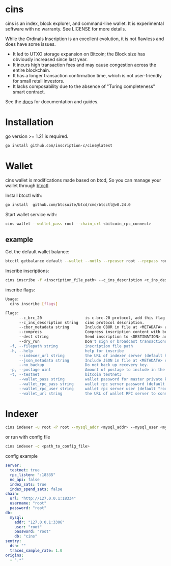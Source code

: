 # cins
cins is an index, block explorer, and command-line wallet. It is experimental software with no warranty. 
See LICENSE for more details.

While the Ordinals Inscription is an excellent evolution, it is not flawless and does have some issues.

- It led to UTXO storage expansion on Bitcoin; the Block size has obviously increased since last year.
- It incurs high transaction fees and may cause congestion across the entire blockchain.
- It has a longer transaction confirmation time, which is not user-friendly for small retail investors.
- It lacks composability due to the absence of "Turing completeness" smart contract.

See the [docs](https://docs.c-ins.com/) for documentation and guides.

# Installation

go version >= 1.21 is required.
```bash
go install github.com/inscription-c/cins@latest
```

# Wallet

cins wallet is modifications made based on btcd, So you can manage your wallet through [btcctl](https://github.com/btcsuite/btcd/tree/master/cmd/btcctl).

Install btcctl with:
```bash
go install  github.com/btcsuite/btcd/cmd/btcctl@v0.24.0
```

Start wallet service with:
```bash
cins wallet --wallet_pass root --chain_url <bitcoin_rpc_connect>
```

## example

Get the default wallet balance:
```bash
btcctl getbalance default --wallet --notls --rpcuser root --rpcpass root
```

Inscribe inscriptions:
```bash
cins inscribe -f <inscription_file_path> --c_ins_description <c_ins_description_file_path> --dest <dest_owner_address> --indexer_url <cins_indexer_url>
```

inscribe flags:
```bash
Usage:
  cins inscribe [flags]

Flags:
      --c_brc_20                   is c-brc-20 protocol, add this flag will auto check protocol content effectiveness
      --c_ins_description string   cins protocol description.
      --cbor_metadata string       Include CBOR in file at <METADATA> as inscription metadata
      --compress                   Compress inscription content with brotli.
      --dest string                Send inscription to <DESTINATION> address.
      --dry_run                    Don't sign or broadcast transactions.
  -f, --filepath string            inscription file path
  -h, --help                       help for inscribe
      --indexer_url string         the URL of indexer server (default http://localhost:8335, testnet: http://localhost:18335) (default "http://localhost:8335")
      --json_metadata string       Include JSON in file at <METADATA> converted to CBOR as inscription metadata  
      --no_backup                  Do not back up recovery key.
  -p, --postage uint               Amount of postage to include in the inscription. (default 10000)
  -t, --testnet                    bitcoin testnet3
      --wallet_pass string         wallet password for master private key (default "root")
      --wallet_rpc_pass string     wallet rpc server password (default "root")
      --wallet_rpc_user string     wallet rpc server user (default "root")
      --wallet_url string          the URL of wallet RPC server to connect to (default http://localhost:8332, testnet: localhost:18332) (default "localhost:8332")
```

# Indexer

```bash
cins indexer -u root -P root --mysql_addr <mysql_addr> --mysql_user <mysql_user> --mysql_pass <mysql_pass> --mysql_db <mysql_db> --chain_url <bitcoin_rpc_connect>
```

or run with config file

```bash
cins indexer -c <path_to_config_file> 
```

config example
```yaml
server:
  testnet: true
  rpc_listen: ":18335"
  no_api: false
  index_sats: true
  index_spend_sats: false
chain:
  url: "http://127.0.0.1:18334"
  username: "root"
  password: "root"
db:
  mysql:
    addr: "127.0.0.1:3306"
    user: "root"
    password: "root"
    db: "cins"
sentry:
  dsn: ""
  traces_sample_rate: 1.0
origins:
  - ".*"
```